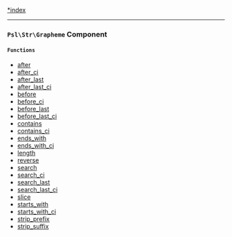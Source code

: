 <!--
    This markdown file was generated using `docs/documenter.php`.

    Any edits to it will likely be lost.
-->

[*index](./../README.md)

---

### `Psl\Str\Grapheme` Component

#### `Functions`

- [after](./../../src/Psl/Str/Grapheme/after.php#L16)
- [after_ci](./../../src/Psl/Str/Grapheme/after_ci.php#L16)
- [after_last](./../../src/Psl/Str/Grapheme/after_last.php#L16)
- [after_last_ci](./../../src/Psl/Str/Grapheme/after_last_ci.php#L16)
- [before](./../../src/Psl/Str/Grapheme/before.php#L16)
- [before_ci](./../../src/Psl/Str/Grapheme/before_ci.php#L16)
- [before_last](./../../src/Psl/Str/Grapheme/before_last.php#L16)
- [before_last_ci](./../../src/Psl/Str/Grapheme/before_last_ci.php#L16)
- [contains](./../../src/Psl/Str/Grapheme/contains.php#L23)
- [contains_ci](./../../src/Psl/Str/Grapheme/contains_ci.php#L23)
- [ends_with](./../../src/Psl/Str/Grapheme/ends_with.php#L16)
- [ends_with_ci](./../../src/Psl/Str/Grapheme/ends_with_ci.php#L16)
- [length](./../../src/Psl/Str/Grapheme/length.php#L18)
- [reverse](./../../src/Psl/Str/Grapheme/reverse.php#L16)
- [search](./../../src/Psl/Str/Grapheme/search.php#L28)
- [search_ci](./../../src/Psl/Str/Grapheme/search_ci.php#L28)
- [search_last](./../../src/Psl/Str/Grapheme/search_last.php#L29)
- [search_last_ci](./../../src/Psl/Str/Grapheme/search_last_ci.php#L29)
- [slice](./../../src/Psl/Str/Grapheme/slice.php#L25)
- [starts_with](./../../src/Psl/Str/Grapheme/starts_with.php#L16)
- [starts_with_ci](./../../src/Psl/Str/Grapheme/starts_with_ci.php#L16)
- [strip_prefix](./../../src/Psl/Str/Grapheme/strip_prefix.php#L17)
- [strip_suffix](./../../src/Psl/Str/Grapheme/strip_suffix.php#L17)



